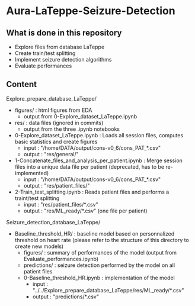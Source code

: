 # Aura-LaTeppe-Seizure-Detection

## What is done in this repository
- Explore files from database LaTeppe
- Create train/test splitting
- Implement seizure detection algorithms
- Evaluate performances


## Content
Explore_prepare_database_LaTeppe/
* figures/ : html figures from EDA
  * output from 0-Explore_dataset_LaTeppe.ipynb
* res/ : data files (ignored in commits)
  * output from the three .ipynb notebooks
* 0-Explore_dataset_LaTeppe.ipynb : Loads all session files, computes basic statistics and create figures
  * input : "/home/DATA/output/cons-v0_6/cons_PAT_*.csv"
  * output : "res/general/"
* 1-Concatenate_files_and_analysis_per_patient.ipynb : Merge session files into a unique data file per patient (deprecated, has to be re-implemented)
  * input : "/home/DATA/output/cons-v0_6/cons_PAT_*.csv"
  * output : "res/patient_files/"
* 2-Train_test_splitting.ipynb : Reads patient files and performs a traint/test splitting
  * input : "res/patient_files/*.csv"
  * output : "res/ML_ready/*.csv" (one file per patient)


Seizure_detection_database_LaTeppe/
* Baseline_threshold_HR/ : baseline model based on personnalized threshold on heart rate (please refer to the structure of this directory to create new models)
  * figures/ : summary of performances of the model (output from Evaluate_performances.ipynb)
  * predictions/ : seizure detection performed by the model on all patient files
  * 0-Baseline_threshold_HR.ipynb : implementation of the model
    * input : "../../Explore_prepare_database_LaTeppe/res/ML_ready/*.csv"
    * output : "predictions/*.csv"



